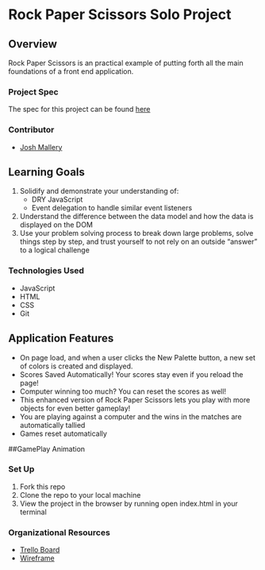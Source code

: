 # Rock Paper Scissors Solo Project
## Overview
Rock Paper Scissors is an practical example of putting forth all the main foundations of a front end application.

### Project Spec
The spec for this project can be found [here](https://frontend.turing.edu/projects/module-1/rock-paper-scissors-solo.html)

### Contributor
* [Josh Mallery](https://github.com/JoshMallery)

## Learning Goals
 1. Solidify and demonstrate your understanding of:
    - DRY JavaScript
    - Event delegation to handle similar event listeners
 2. Understand the difference between the data model and how the data is displayed on the DOM
 3. Use your problem solving process to break down large problems, solve things step by step, and trust yourself to not rely on an outside “answer” to a logical challenge

### Technologies Used
* JavaScript
* HTML
* CSS
* Git

## Application Features

* On page load, and when a user clicks the New Palette button, a new set of colors is created and displayed.
* Scores Saved Automatically! Your scores stay even if you reload the page!
* Computer winning too much? You can reset the scores as well!
* This enhanced version of Rock Paper Scissors lets you play with more objects for even better gameplay!
* You are playing against a computer and the wins in the matches are automatically tallied
* Games reset automatically

##GamePlay Animation



### Set Up

1. Fork this repo
2. Clone the repo to your local machine
3. View the project in the browser by running open index.html in your terminal

### Organizational Resources

* [Trello Board](https://trello.com/b/cOmhFPxA/rock-paper-scissors)
* [Wireframe]()
